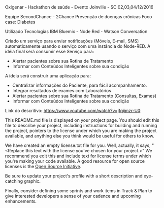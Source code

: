 Oxigenar - Hackathon de saúde - Evento Joinville - SC 02,03,04/12/2016

Equipe SecondChance - 2Chance
Prevenção de doenças crônicas
Foco case: Diabetes 

Utilizado Tecnologias IBM Bluemix - Node Red - Watson Conversation

Criado um serviço para enviar notificações (Móveis, E-mail, SMS) automaticamente usando o serviço com uma instância do Node-RED. 
A idéia final será consumir esse Serviço para:
 - Alertar pacientes sobre sua Rotina de Tratamento
 - Informar com Conteúdos Inteligentes sobre sua condição
   
A ideia será construir uma aplicação para:
 - Centralizar informações do Paciente, para fácil acompanhamento.
 - Integrar resultados de exames com Laboratórios
 - Alertar pacientes sobre sua Rotina de Tratamento (Consultas, Exames)
 - Informar com Conteúdos Inteligentes sobre sua condição

Link do descritivo: https://www.youtube.com/watch?v=jfqijmzr-U0



This README.md file is displayed on your project page. You should edit this 
file to describe your project, including instructions for building and 
running the project, pointers to the license under which you are making the 
project available, and anything else you think would be useful for others to
know.

We have created an empty license.txt file for you. Well, actually, it says,
"<Replace this text with the license you've chosen for your project.>" We 
recommend you edit this and include text for license terms under which you're
making your code available. A good resource for open source licenses is the 
[Open Source Initiative](http://opensource.org/).

Be sure to update your project's profile with a short description and 
eye-catching graphic.

Finally, consider defining some sprints and work items in Track & Plan to give 
interested developers a sense of your cadence and upcoming enhancements.
